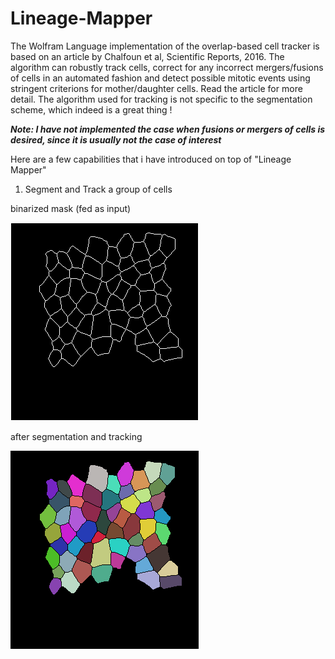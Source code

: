 # Lineage-Mapper
The Wolfram Language implementation of the overlap-based cell tracker is based on an article by Chalfoun et al, Scientific Reports, 2016. The algorithm can robustly track cells, correct for any incorrect mergers/fusions of cells in an automated fashion and detect possible mitotic events using stringent criterions for mother/daughter cells. Read the article for more detail. The algorithm used for tracking is not specific to the segmentation scheme, which indeed is a great thing !

***Note: I have not implemented the case when fusions or mergers of cells is desired, since it is usually not the case of interest***

Here are a few capabilities that i have introduced on top of "Lineage Mapper"

1. Segment and Track a group of cells

binarized mask (fed as input)

![alt text](https://github.com/alihashmiii/Lineage-Mapper/blob/master/uploadReadMe/benoitsmask.gif)

after segmentation and tracking

![alt text](https://github.com/alihashmiii/Lineage-Mapper/blob/master/uploadReadMe/benoitsmasksegtracked.gif)
